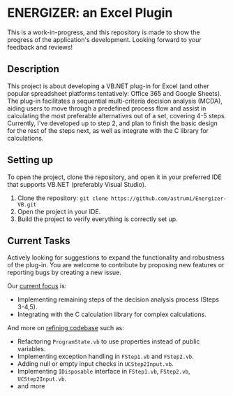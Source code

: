 # ENERGIZER: an Excel Plugin
This is a work-in-progress, and this repository is made to show the progress of the application's development. 
Looking forward to your feedback and reviews!

## Description
This project is about developing a VB.NET plug-in for Excel (and other popular spreadsheet platforms tentatively: Office 365 and Google Sheets). The plug-in facilitates a sequential multi-criteria decision analysis (MCDA), aiding users to move through a predefined process flow and assist in calculating the most preferable alternatives out of a set, covering 4-5 steps.
Currently, I've developed up to step 2, and plan to finish the basic design for the rest of the steps next, as well as integrate with the C library for calculations.

## Setting up
To open the project, clone the repository, and open it in your preferred IDE that supports VB.NET (preferably Visual Studio).
1. Clone the repository: `git clone https://github.com/astrumi/Energizer-VB.git`
2. Open the project in your IDE.
3. Build the project to verify everything is correctly set up.

## Current Tasks
Actively looking for suggestions to expand the functionality and robustness of the plug-in. You are welcome to contribute by proposing new features or reporting bugs by creating a new issue.

Our [current focus](https://github.com/astrumi/Energizer-VB/issues/1) is:
- Implementing remaining steps of the decision analysis process (Steps 3-4,5).
- Integrating with the C calculation library for complex calculations.

And more on [refining codebase](https://github.com/astrumi/Energizer-VB/issues/2) such as:
- Refactoring `ProgramState.vb` to use properties instead of public variables.
- Implementing exception handling in `FStep1.vb` and `FStep2.vb`.
- Adding null or empty input checks in `UCStep2Input.vb`.
- Implementing `IDisposable` interface in `FStep1.vb`, `FStep2.vb`, `UCStep2Input.vb`.
- and more
